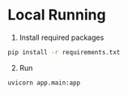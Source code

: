 # Local Running
1. Install required packages
```bash
pip install -r requirements.txt
```

2. Run 
```bash
uvicorn app.main:app
```
